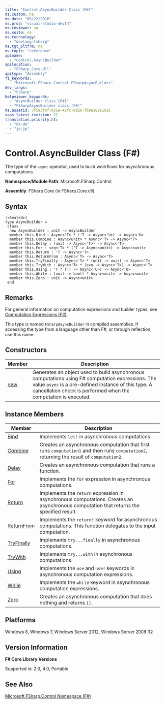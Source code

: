 ```yaml
---
title: "Control.AsyncBuilder Class (F#)"
ms.custom: na
ms.date: "09/22/2016"
ms.prod: "visual-studio-dev14"
ms.reviewer: na
ms.suite: na
ms.technology: 
  - "devlang-fsharp"
ms.tgt_pltfrm: na
ms.topic: "reference"
apiname: 
  - "Control.AsyncBuilder"
apilocation: 
  - "FSharp.Core.dll"
apitype: "Assembly"
f1_keywords: 
  - "Microsoft.FSharp.Control.FSharpAsyncBuilder"
dev_langs: 
  - "FSharp"
helpviewer_keywords: 
  - "AsyncBuilder class [F#]"
  - "FSharpAsyncBuilder class [F#]"
ms.assetid: 7f593fcf-bc6e-42fc-bd26-fb9e18951016
caps.latest.revision: 22
translation.priority.ht: 
  - "de-de"
  - "ja-jp"
---
```

# Control.AsyncBuilder Class (F#)
The type of the `async` operator, used to build workflows for asynchronous computations.  
  
 **Namespace/Module Path**: Microsoft.FSharp.Control  
  
 **Assembly**: FSharp.Core (in FSharp.Core.dll)  
  
## Syntax  
  
```  
[<Sealed>]  
type AsyncBuilder =  
 class  
  new AsyncBuilder : unit -> AsyncBuilder  
  member this.Bind : Async<'T> * ('T -> Async<'U>) -> Async<'U>  
  member this.Combine : Async<unit> * Async<'T> -> Async<'T>  
  member this.Delay : (unit -> Async<'T>) -> Async<'T>  
  member this.For : seq<'T> * ('T -> Async<unit>) -> Async<unit>  
  member this.Return : 'T -> Async<'T>  
  member this.ReturnFrom : Async<'T> -> Async<'T>  
  member this.TryFinally : Async<'T> * (unit -> unit) -> Async<'T>  
  member this.TryWith : Async<'T> * (exn -> Async<'T>) -> Async<'T>  
  member this.Using : 'T * ('T -> Async<'U>) -> Async<'U>  
  member this.While : (unit -> bool) * Async<unit> -> Async<unit>  
  member this.Zero : unit -> Async<unit>  
 end  
```  
  
## Remarks  
 For general information on computation expressions and builder types, see [Computation Expressions (F#)](../vs140/computation-expressions--fsharp-.md).  
  
 This type is named `FSharpAsyncBuilder` in compiled assemblies. If accessing the type from a language other than F#, or through reflection, use this name.  
  
## Constructors  
  
|Member|Description|  
|------------|-----------------|  
|[new](../vs140/control.asyncbuilder-constructor--fsharp-.md)|Generates an object used to build asynchronous computations using F# computation expressions. The value `async` is a pre-defined instance of this type. A cancellation check is performed when the computation is executed.|  
  
## Instance Members  
  
|Member|Description|  
|------------|-----------------|  
|[Bind](../vs140/asyncbuilder.bind--t--u--method--fsharp-.md)|Implements `let!` in asynchronous computations.|  
|[Combine](../vs140/asyncbuilder.combine--t--method--fsharp-.md)|Creates an asynchronous computation that first runs `computation1` and then runs `computation2`, returning the result of `computation2`.|  
|[Delay](../vs140/asyncbuilder.delay--t--method--fsharp-.md)|Creates an asynchronous computation that runs a function.|  
|[For](../vs140/asyncbuilder.for--t--method--fsharp-.md)|Implements the `for` expression in asynchronous computations.|  
|[Return](../vs140/asyncbuilder.return--t--method--fsharp-.md)|Implements the `return` expression in asynchronous computations. Creates an asynchronous computation that returns the specified result.|  
|[ReturnFrom](../vs140/asyncbuilder.returnfrom--t--method--fsharp-.md)|Implements the `return!` keyword for asynchronous computations. This function delegates to the input computation.|  
|[TryFinally](../vs140/asyncbuilder.tryfinally--t--method--fsharp-.md)|Implements `try...finally` in asynchronous computations.|  
|[TryWith](../vs140/asyncbuilder.trywith--t--method--fsharp-.md)|Implements `try...with` in asynchronous computations.|  
|[Using](../vs140/asyncbuilder.using--t--u--method--fsharp-.md)|Implements the `use` and `use!` keywords in asynchronous computation expressions.|  
|[While](../vs140/asyncbuilder.while-method--fsharp-.md)|Implements the `while` keyword in asynchronous computation expressions.|  
|[Zero](../vs140/asyncbuilder.zero-method--fsharp-.md)|Creates an asynchronous computation that does nothing and returns `()`.|  
  
## Platforms  
 Windows 8, Windows 7, Windows Server 2012, Windows Server 2008 R2  
  
## Version Information  
 **F# Core Library Versions**  
  
 Supported in: 2.0, 4.0, Portable  
  
## See Also  
 [Microsoft.FSharp.Control Namespace (F#)](../vs140/microsoft.fsharp.control-namespace--fsharp-.md)